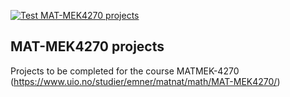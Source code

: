 [![Test MAT-MEK4270 projects](https://github.com/GauteJ1/MAT-MEK-course-projects/actions/workflows/matmek4270.yml/badge.svg)](https://github.com/GauteJ1/MAT-MEK-course-projects/actions/workflows/matmek4270.yml)

## MAT-MEK4270 projects

Projects to be completed for the course MATMEK-4270 (https://www.uio.no/studier/emner/matnat/math/MAT-MEK4270/)
